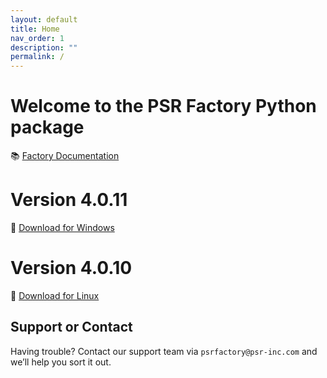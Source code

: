 ```yaml
---
layout: default
title: Home
nav_order: 1
description: ""
permalink: /
---
```


# Welcome to the PSR Factory Python package


📚 [Factory Documentation](https://docs.psr-inc.com/factory/)

# Version 4.0.11

🔗 [Download for Windows](https://www.psr-inc.com/app/link/?t=d&f=factory_python-4.0.11-windows-x64-4685fd5-release.zip)

# Version 4.0.10

🔗 [Download for Linux](https://www.psr-inc.com/app/link/?t=d&f=factory_python-4.0.10-linux-x64-81c519a1-release.zip)


## Support or Contact

Having trouble? Contact our support team via `psrfactory@psr-inc.com` and we’ll help you sort it out.
